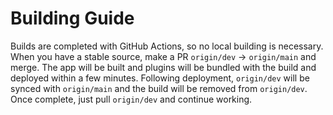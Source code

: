 # Building Guide
Builds are completed with GitHub Actions, so no local building is necessary. When you have a stable source, make a PR `origin/dev` -> `origin/main` and merge. The app will be built and plugins will be bundled with the build and deployed within a few minutes. Following deployment, `origin/dev` will be synced with `origin/main` and the build will be removed from `origin/dev`. Once complete, just pull `origin/dev` and continue working.